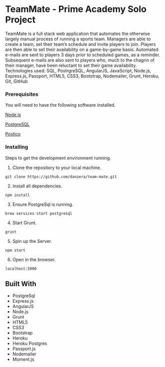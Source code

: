 # TeamMate - Prime Academy Solo Project
TeamMate is a full stack web application that automates the otherwise largely manual process of running a sports team. Managers are able to create a team, set their team’s schedule and invite players to join. Players are then able to set their availability on a game-by-game basis. Automated e-mails are sent to players 3 days prior to scheduled games, as a reminder. Subsequent e-mails are also sent to players who, much to the chagrin of their manager, have been reluctant to set their game availability. Technologies used: SQL, PostrgreSQL, AngularJS, JavaScript, Node.js, Express.js, Passport, HTML5, CSS3, Bootstrap, Nodemailer, Grunt, Heroku, Git, GitHub

### Prerequisites

You will need to have the following software installed.

[Node.js](https://nodejs.org/en/)

[PostgreSQL](https://launchschool.com/blog/how-to-install-postgresql-on-a-mac)

[Postico](https://eggerapps.at/postico/)

### Installing

Steps to get the development environment running.

1. Clone the repository to your local machine.

```
git clone https://github.com/danzera/team-mate.git
```

2. Install all dependencies.

```
npm install
```

3. Ensure PostgreSql is running.

```
brew services start postgresql
```

4. Start Grunt.

```
grunt
```

5. Spin up the Server.

```
npm start
```

6. Open in the browser.

```
localhost:5000
```


## Built With

* PostgreSql
* Express.js
* AngularJS
* Node.js
* Grunt
* HTML5
* CSS3
* Bootstrap
* Heroku
* Heroku Postgres
* Passport.js
* Nodemailer
* Moment.js
